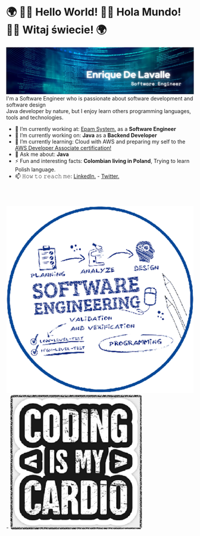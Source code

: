 # 🌍 👋🏾 **Hello World!** 👋🏾 **Hola Mundo!** 👋🏾 **Witaj świecie!** 🌍 

<img src="https://raw.githubusercontent.com/EnriqueDeLavalle/EnriqueDeLavalle/master/images/gh-header-image.png" alt="Enrique De Lavalle - Software Engineer">
I'm a Software Engineer who is passionate about software development and software design  <br>
Java developer by nature, but I enjoy learn others programming languages, tools and technologies.  
<br> 

- 🏢 I’m currently working at: <a href="https://www.epam.com/"> Epam System.</a>  as a **Software Engineer**
- 🔭 I’m currently working on: **Java** as a **Backend Developer**
- 🌱 I’m currently learning: Cloud with AWS and preparing my self to the <a href="https://aws.amazon.com/certification/certified-developer-associate/"> AWS Developer Associate certification!</a>
- 💬 Ask me about: **Java**
- ⚡ Fun and interesting facts: **Colombian living in Poland**, Trying to learn Polish language.
- 📫 𝙷𝚘𝚠 𝚝𝚘 𝚛𝚎𝚊𝚌𝚑 𝚖𝚎:  <a href="https://www.linkedin.com/in/enrique-de-lavalle-rizo/"> LinkedIn.</a> -  <a href="https://twitter.com/EnriqueDLavalle"> Twitter.</a>

 <br> <br> <br>
<img src="https://raw.githubusercontent.com/EnriqueDeLavalle/EnriqueDeLavalle/master/images/seng.svg"/>  - <img src="https://raw.githubusercontent.com/EnriqueDeLavalle/EnriqueDeLavalle/master/images/coding.png" height="80%"/>
